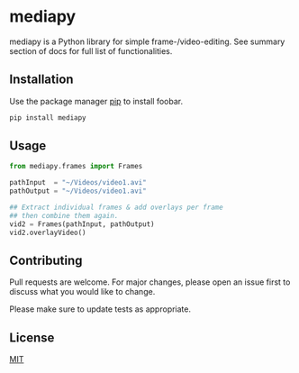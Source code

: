 # mediapy

mediapy is a Python library for simple frame-/video-editing. See summary section of docs for full list of functionalities.

## Installation

Use the package manager [pip](https://pip.pypa.io/en/stable/) to install foobar.

```bash
pip install mediapy
```

## Usage

```python
from mediapy.frames import Frames

pathInput  = "~/Videos/video1.avi"
pathOutput = "~/Videos/video1.avi"

## Extract individual frames & add overlays per frame
## then combine them again.
vid2 = Frames(pathInput, pathOutput)
vid2.overlayVideo()
```

## Contributing
Pull requests are welcome. For major changes, please open an issue first to discuss what you would like to change.

Please make sure to update tests as appropriate.

## License
[MIT](https://choosealicense.com/licenses/mit/)